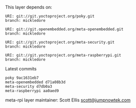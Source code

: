 This layer depends on:

    URI: git://git.yoctoproject.org/poky.git
    branch: mickledore

    URI: git://git.openembedded.org/meta-openembedded.git
    branch: mickledore

    URI: git://git.yoctoproject.org/meta-security.git
    branch: mickledore

    URI: git://git.yoctoproject.org/meta-raspberrypi.git
    branch: mickledore

Latest commits

    poky 9ac1631eb7
    meta-openembedded d71a08b3d
    meta-security d7db0a3
    meta-raspberrypi aa0aed9

meta-rpi layer maintainer: Scott Ellis <scott@jumpnowtek.com>
